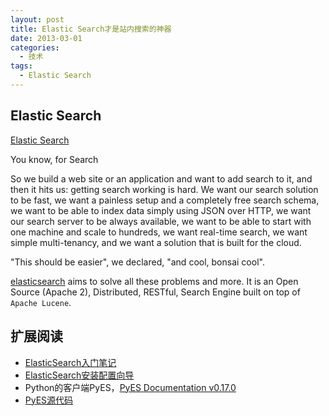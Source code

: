 ```yaml
---
layout: post
title: Elastic Search才是站内搜索的神器
date: 2013-03-01
categories:
  - 技术
tags:
  - Elastic Search
---
```

## Elastic Search

[Elastic Search](http://www.elasticsearch.org/)

You know, for Search

So we build a web site or an application and want to add search to it, and then it hits us: getting search working is hard. We want our search solution to be fast, we want a painless setup and a completely free search schema, we want to be able to index data simply using JSON over HTTP, we want our search server to be always available, we want to be able to start with one machine and scale to hundreds, we want real-time search, we want simple multi-tenancy, and we want a solution that is built for the cloud.

"This should be easier", we declared, "and cool, bonsai cool".

[elasticsearch](http://www.elasticsearch.org) aims to solve all these problems and more. It is an Open Source (Apache 2), Distributed, RESTful, Search Engine built on top of `Apache Lucene`.


## 扩展阅读

* [ElasticSearch入门笔记](http://www.qwolf.com/?p=1387)
* [ElasticSearch安装配置向导](http://es-cn.medcl.net/guide/reference/setup/configuration.html)
* Python的客户端PyES，[PyES Documentation v0.17.0](http://pythonhosted.org/pyes/manual/usage.html)
* [PyES源代码](https://github.com/aparo/pyes)


